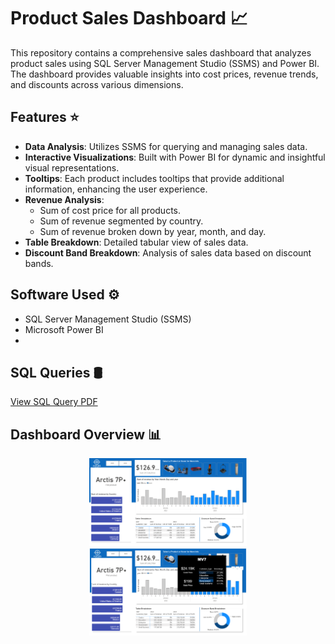 # Product Sales Dashboard 📈

This repository contains a comprehensive sales dashboard that analyzes product sales using SQL Server Management Studio (SSMS) and Power BI. The dashboard provides valuable insights into cost prices, revenue trends, and discounts across various dimensions.

## Features ⭐

- **Data Analysis**: Utilizes SSMS for querying and managing sales data.
- **Interactive Visualizations**: Built with Power BI for dynamic and insightful visual representations.
- **Tooltips**: Each product includes tooltips that provide additional information, enhancing the user experience.
- **Revenue Analysis**:
  - Sum of cost price for all products.
  - Sum of revenue segmented by country.
  - Sum of revenue broken down by year, month, and day.
- **Table Breakdown**: Detailed tabular view of sales data.
- **Discount Band Breakdown**: Analysis of sales data based on discount bands.

## Software Used ⚙️

- SQL Server Management Studio (SSMS)
- Microsoft Power BI
- 
## SQL Queries 🛢️
[View SQL Query PDF](SQL%20Query/Query.pdf)

## Dashboard Overview 📊
<p align="center">
  <img src="powebi/Screenshot.png" alt="Screenshot" style="width: 50%;" />
  <img src="powebi/Tooltip.png" alt="Tooltip" style="width: 50%;" />
</p>

